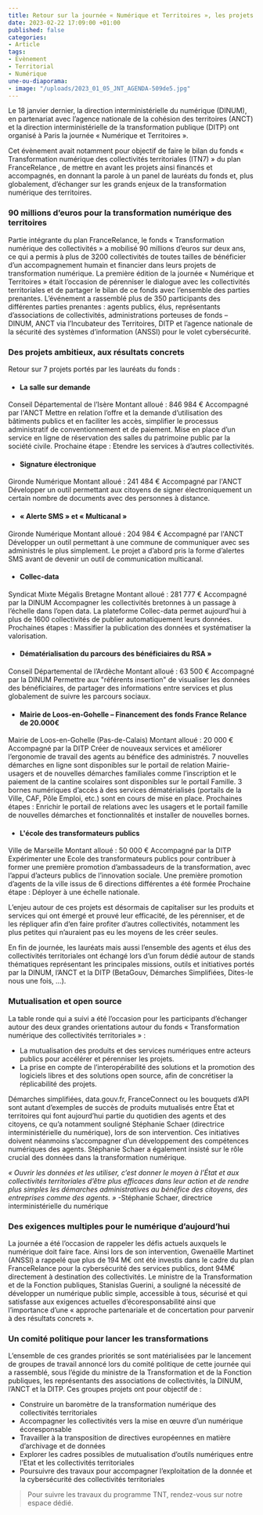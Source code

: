 ```yaml
---
title: Retour sur la journée « Numérique et Territoires », les projets à l’honneur
date: 2023-02-22 17:09:00 +01:00
published: false
categories:
- Article
tags:
- Evènement
- Territorial
- Numérique
une-ou-diaporama:
- image: "/uploads/2023_01_05_JNT_AGENDA-509de5.jpg"
---
```


Le 18 janvier dernier, la direction interministérielle du numérique (DINUM), en partenariat avec l’agence nationale de la cohésion des territoires (ANCT) et la direction interministérielle de la transformation publique (DITP) ont organisé à Paris la journée « Numérique et Territoires ». 

Cet évènement avait notamment pour objectif de faire le bilan du fonds « Transformation numérique des collectivités territoriales (ITN7) » du plan FranceRelance , de mettre en avant les projets ainsi financés et accompagnés, en donnant la parole à un panel de lauréats du fonds et, plus globalement, d’échanger sur les grands enjeux de la transformation numérique des territoires. 

### 90 millions d’euros pour la transformation numérique des territoires

Partie intégrante du plan FranceRelance, le fonds « Transformation numérique des collectivités » a mobilisé 90 millions d’euros sur deux ans, ce qui a permis à plus de 3200 collectivités de toutes tailles de bénéficier d’un accompagnement humain et financier dans leurs projets de transformation numérique. La première édition de la journée « Numérique et Territoires » était l’occasion de pérenniser le dialogue avec les collectivités territoriales et de partager le bilan de ce fonds avec l’ensemble des parties prenantes. L’événement a rassemblé plus de 350 participants des différentes parties prenantes : agents publics, élus, représentants d’associations de collectivités, administrations porteuses de fonds – DINUM, ANCT via l’Incubateur des Territoires, DITP et l’agence nationale de la sécurité des systèmes d’information (ANSSI) pour le volet cybersécurité. 


### Des projets ambitieux, aux résultats concrets

Retour sur 7 projets portés par les lauréats du fonds :
* #### La salle sur demande 
Conseil Départemental de l’Isère 
Montant alloué : 846 984 €
Accompagné par l'ANCT
Mettre en relation l’offre et la demande d’utilisation des bâtiments publics et en faciliter les accès, simplifier le processus administratif de conventionnement et de paiement.
Mise en place d’un service en ligne de réservation des salles du patrimoine public par la société civile. 
Prochaine étape : Etendre les services à d’autres collectivités.

* #### Signature électronique 
Gironde Numérique 
Montant alloué : 241 484 € 
Accompagné par l'ANCT
Développer un outil permettant aux citoyens de signer électroniquement un certain nombre de documents avec des personnes à distance.

* #### « Alerte SMS » et « Multicanal »
Gironde Numérique 
Montant alloué : 204 984 €
Accompagné par l'ANCT
Développer un outil permettant à une commune de communiquer avec ses administrés le plus simplement.
Le projet a d’abord pris la forme d’alertes SMS avant de devenir un outil de communication multicanal.

* #### Collec-data 
Syndicat Mixte Mégalis Bretagne 
Montant alloué : 281 777 € 
Accompagné par la DINUM 
Accompagner les collectivités bretonnes à un passage à l’échelle dans l’open data.
La plateforme Collec-data permet aujourd’hui à plus de 1600 collectivités de publier automatiquement leurs données.
Prochaines étapes : Massifier la publication des données et systématiser la valorisation.
 
* #### Dématérialisation du parcours des bénéficiaires du RSA »
Conseil Départemental de l’Ardèche 
Montant alloué : 63 500 € 
Accompagné par la DINUM
Permettre aux "référents insertion" de visualiser les données des bénéficiaires, de partager des informations entre services et plus globalement de suivre les parcours sociaux.

* #### Mairie de Loos-en-Gohelle – Financement des fonds France Relance de 20.000€
Mairie de Loos-en-Gohelle (Pas-de-Calais) 
Montant alloué : 20 000 € 
Accompagné par la DITP 
Créer de nouveaux services et améliorer l’ergonomie de travail des agents au bénéfice des administrés. 
7 nouvelles démarches en ligne sont disponibles sur le portail de relation Mairie-usagers et de nouvelles démarches familiales comme l’inscription et le paiement de la cantine scolaires sont disponibles sur le portail Famille. 3 bornes numériques d’accès à des services dématérialisés (portails de la Ville, CAF, Pôle Emploi, etc.) sont en cours de mise en place. 
Prochaines étapes : Enrichir le portail de relations avec les usagers et le portail famille de nouvelles démarches et fonctionnalités et installer de nouvelles bornes.

* #### L'école des transformateurs publics
Ville de Marseille 
Montant alloué : 50 000 € 
Accompagné par la DITP 
Expérimenter une Ecole des transformateurs publics pour contribuer à former une première promotion d’ambassadeurs de la transformation, avec l’appui d’acteurs publics de l’innovation sociale.
Une première promotion d’agents de la ville issus de 6 directions différentes a été formée
Prochaine étape : Déployer à une échelle nationale.


L’enjeu autour de ces projets est désormais de capitaliser sur les produits et services qui ont émergé et prouvé leur efficacité, de les pérenniser, et de les répliquer afin d’en faire profiter d’autres collectivités, notamment les plus petites qui n’auraient pas eu les moyens de les créer seules.

En fin de journée, les lauréats mais aussi l’ensemble des agents et élus des collectivités territoriales ont échangé lors d’un forum dédié autour de stands thématiques représentant les principales missions, outils et initiatives portés par la DINUM, l’ANCT et la DITP (BetaGouv, Démarches Simplifiées, Dites-le nous une fois, …).


### Mutualisation et open source 

La table ronde qui a suivi a été l’occasion pour les participants d’échanger autour des deux grandes orientations autour du fonds « Transformation numérique des collectivités territoriales » : 
* La mutualisation des produits et des services numériques entre acteurs publics pour accélérer et pérenniser les projets. 
* La prise en compte de l’interopérabilité des solutions et la promotion des logiciels libres et des solutions open source, afin de concrétiser la réplicabilité des projets. 

Démarches simplifiées, data.gouv.fr, FranceConnect ou les bouquets d’API sont autant d’exemples de succès de produits mutualisés entre État et territoires qui font aujourd’hui partie du quotidien des agents et des citoyens, ce qu’a notamment souligné Stéphanie Schaer (directrice interministérielle du numérique), lors de son intervention. Ces initiatives doivent néanmoins s’accompagner d’un développement des compétences numériques des agents. Stéphanie Schaer a également insisté sur le rôle crucial des données dans la transformation numérique.

*« Ouvrir les données et les utiliser, c’est donner le moyen à l’État et aux collectivités territoriales d’être plus efficaces dans leur action et de rendre plus simples les démarches administratives au bénéfice des citoyens, des entreprises comme des agents. »*
-Stéphanie Schaer, directrice interministérielle du numérique


### Des exigences multiples pour le numérique d’aujourd’hui 

La journée a été l’occasion de rappeler les défis actuels auxquels le numérique doit faire face. Ainsi lors de son intervention, Gwenaëlle Martinet (ANSSI) a rappelé que plus de 194 M€ ont été investis dans le cadre du plan FranceRelance pour la cybersécurité des services publics, dont 94M€ directement à destination des collectivités. 
Le ministre de la Transformation et de la Fonction publiques, Stanislas Guerini, a souligné la nécessité de développer un numérique public simple, accessible à tous, sécurisé et qui satisfasse aux exigences actuelles d’écoresponsabilité ainsi que l’importance d’une « approche partenariale et de concertation pour parvenir à des résultats concrets ».


### Un comité politique pour lancer les transformations 

L’ensemble de ces grandes priorités se sont matérialisées par le lancement de groupes de travail annoncé lors du comité politique de cette journée qui a rassemblé, sous l’égide du ministre de la Transformation et de la Fonction publiques, les représentants des associations de collectivités, la DINUM, l’ANCT et la DITP. 
Ces groupes projets ont pour objectif de : 
* Construire un baromètre de la transformation numérique des collectivités territoriales
* Accompagner les collectivités vers la mise en œuvre d’un numérique écoresponsable
* Travailler à la transposition de directives européennes en matière d’archivage et de données 
* Explorer les cadres possibles de mutualisation d’outils numériques entre l’Etat et les collectivités territoriales
* Poursuivre des travaux pour accompagner l’exploitation de la donnée et la cybersécurité des collectivités territoriales

> Pour suivre les travaux du programme TNT, rendez-vous sur notre espace dédié.


